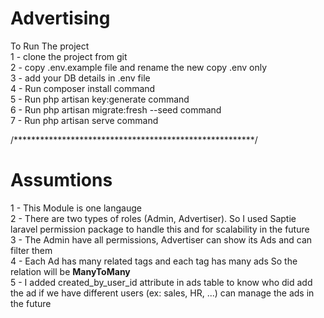 # Advertising

To Run The project <br>
1 - clone the project from git <br>
2 - copy .env.example file and rename the new copy .env only <br>
3 - add your DB details in .env file <br>
4 - Run composer install command <br>
5 - Run php artisan key:generate command <br>
6 - Run php artisan migrate:fresh --seed command <br>
7 - Run php artisan serve command <br>

/*******************************************************/
# Assumtions

1 - This Module is one langauge <br>
2 - There are two types of roles (Admin, Advertiser). So I used Saptie laravel permission package to handle this and for scalability in the future<br>
3 - The Admin have all permissions, Advertiser can show its Ads and can filter them <br>
4 - Each Ad has many related tags and each tag has many ads So the relation will be <b>ManyToMany</b><br>
5 - I added created_by_user_id attribute in ads table to know who did add the ad if we have different users (ex: sales, HR, ...) can manage the ads in the future 

